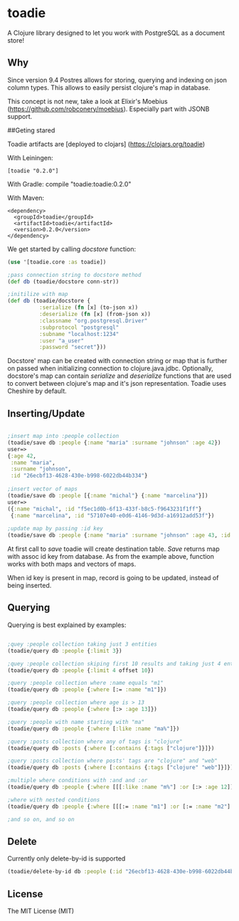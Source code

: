 # toadie

A Clojure library designed to let you work with PostgreSQL as a document store!

## Why

Since version 9.4 Postres allows for storing, querying and indexing on json column types. This allows to easily persist clojure's map in database.  

This concept is not new, take a look at Elixir's Moebius (https://github.com/robconery/moebius). Especially part with JSONB support.

##Geting stared

Toadie artifacts are [deployed to clojars] (https://clojars.org/toadie) 

With Leiningen:

    [toadie "0.2.0"]

With Gradle:
    compile "toadie:toadie:0.2.0"

With Maven:

    <dependency>
      <groupId>toadie</groupId>
      <artifactId>toadie</artifactId>
      <version>0.2.0</version>
    </dependency>

We get started by calling _docstore_ function:

``` clojure
(use '[toadie.core :as toadie])

;pass connection string to docstore method
(def db (toadie/docstore conn-str))

;initilize with map 
(def db (toadie/docstore { 
          :serialize (fn [x] (to-json x))
          :deserialize (fn [x] (from-json x))
          :classname "org.postgresql.Driver"
          :subprotocol "postgresql"
          :subname "localhost:1234"
          :user "a_user"
          :password "secret"}))
```

Docstore' map can be created with connection string or map that is further on passed when initializing connection to clojure.java.jdbc. Optionally, docstore's map can contain _serialize_ and _deserialize_ functions that are used to convert between clojure's map and it's json representation. Toadie uses Cheshire by default.

## Inserting/Update

``` clojure 

;insert map into :people collection
(toadie/save db :people {:name "maria" :surname "johnson" :age 42})
user=>
{:age 42,
 :name "maria",
 :surname "johnson",
 :id "26ecbf13-4628-430e-b998-6022db44b334"}
 
;insert vector of maps
(toadie/save db :people [{:name "michal"} {:name "marcelina"}])
user=>
({:name "michal", :id "f5ec1d0b-6f13-433f-b8c5-f9643231f1ff"}
 {:name "marcelina", :id "57107e40-e0d6-4146-9d3d-a16912add53f"})
 
;update map by passing :id key
(toadie/save db :people {:name "maria" :surname "johnson" :age 43, :id "26ecbf13-4628-430e-b998-6022db44b334"})
```

At first call to _save_ toadie will create destination table. _Save_ returns map with assoc id key from database. As from the example above, function works with both maps and vectors of maps.

When id key is present in map, record is going to be updated, instead of being inserted.

## Querying

Querying is best explained by examples:

``` clojure

;quey :people collection taking just 3 entities
(toadie/query db :people {:limit 3})

;quey :people collection skiping first 10 results and taking just 4 entities
(toadie/query db :people {:limit 4 offset 10})

;query :people collection where :name equals "m1"
(toadie/query db :people {:where [:= :name "m1"]})

;query :people collection where age is > 13
(toadie/query db :people {:where [:> :age 13]})

;query :people with name starting with "ma" 
(toadie/query db :people {:where [:like :name "ma%"]})

;query :posts collection where any of tags is "clojure"
(toadie/query db :posts {:where [:contains {:tags ["clojure"]}]})

;query :posts collection where posts' tags are "clojure" and "web"
(toadie/query db :posts {:where [:contains {:tags ["clojure" "web"]}]})

;multiple where conditions with :and and :or
(toadie/query db :people {:where [[[:like :name "m%"] :or [:> :age 12]] :and [:> :height 1.80]]})

;where with nested conditions
(toadie/query db :people {:where [[[:= :name "m1"] :or [:= :name "m2"] :or [:> :height 2.0]] :and [:>= :age 13]]})

;and so on, and so on
```

## Delete

Currently only delete-by-id is supported

``` clojure
(toadie/delete-by-id db :people (:id "26ecbf13-4628-430e-b998-6022db44b334"))
```

## License

The MIT License (MIT)
